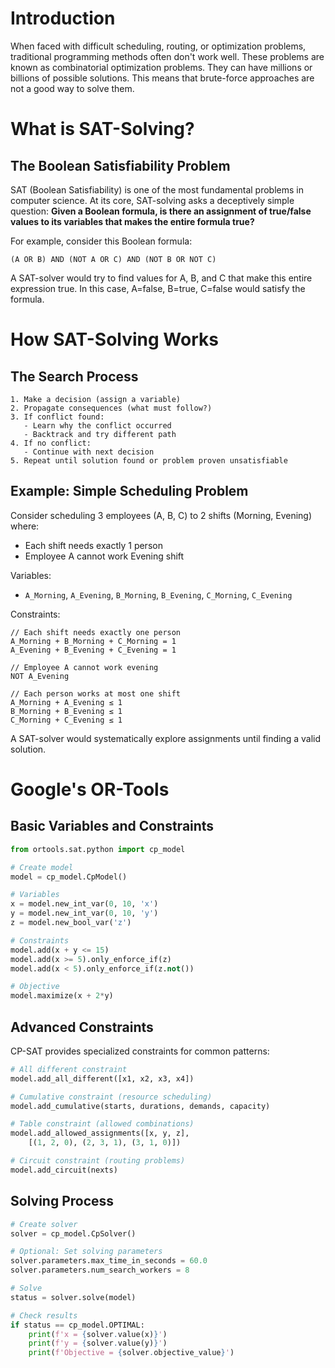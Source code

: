 # Introduction

When faced with difficult scheduling, routing, or optimization problems, traditional programming methods often don't work well. These problems are known as combinatorial optimization problems. They can have millions or billions of possible solutions. This means that brute-force approaches are not a good way to solve them.

# What is SAT-Solving?

## The Boolean Satisfiability Problem

SAT (Boolean Satisfiability) is one of the most fundamental problems in computer science. At its core, SAT-solving asks a deceptively simple question: **Given a Boolean formula, is there an assignment of true/false values to its variables that makes the entire formula true?**

For example, consider this Boolean formula:
```
(A OR B) AND (NOT A OR C) AND (NOT B OR NOT C)
```

A SAT-solver would try to find values for A, B, and C that make this entire expression true. In this case, A=false, B=true, C=false would satisfy the formula.

# How SAT-Solving Works
## The Search Process

```
1. Make a decision (assign a variable)
2. Propagate consequences (what must follow?)
3. If conflict found:
   - Learn why the conflict occurred
   - Backtrack and try different path
4. If no conflict:
   - Continue with next decision
5. Repeat until solution found or problem proven unsatisfiable
```

## Example: Simple Scheduling Problem

Consider scheduling 3 employees (A, B, C) to 2 shifts (Morning, Evening) where:
- Each shift needs exactly 1 person
- Employee A cannot work Evening shift

Variables:
- `A_Morning`, `A_Evening`, `B_Morning`, `B_Evening`, `C_Morning`, `C_Evening`

Constraints:
```
// Each shift needs exactly one person
A_Morning + B_Morning + C_Morning = 1
A_Evening + B_Evening + C_Evening = 1

// Employee A cannot work evening
NOT A_Evening

// Each person works at most one shift
A_Morning + A_Evening ≤ 1
B_Morning + B_Evening ≤ 1
C_Morning + C_Evening ≤ 1
```

A SAT-solver would systematically explore assignments until finding a valid solution.

# Google's OR-Tools

## Basic Variables and Constraints

```python
from ortools.sat.python import cp_model

# Create model
model = cp_model.CpModel()

# Variables
x = model.new_int_var(0, 10, 'x')
y = model.new_int_var(0, 10, 'y')
z = model.new_bool_var('z')

# Constraints
model.add(x + y <= 15)
model.add(x >= 5).only_enforce_if(z)
model.add(x < 5).only_enforce_if(z.not())

# Objective
model.maximize(x + 2*y)
```

## Advanced Constraints

CP-SAT provides specialized constraints for common patterns:

```python
# All different constraint
model.add_all_different([x1, x2, x3, x4])

# Cumulative constraint (resource scheduling)
model.add_cumulative(starts, durations, demands, capacity)

# Table constraint (allowed combinations)
model.add_allowed_assignments([x, y, z],
    [(1, 2, 0), (2, 3, 1), (3, 1, 0)])

# Circuit constraint (routing problems)
model.add_circuit(nexts)
```

## Solving Process

```python
# Create solver
solver = cp_model.CpSolver()

# Optional: Set solving parameters
solver.parameters.max_time_in_seconds = 60.0
solver.parameters.num_search_workers = 8

# Solve
status = solver.solve(model)

# Check results
if status == cp_model.OPTIMAL:
    print(f'x = {solver.value(x)}')
    print(f'y = {solver.value(y)}')
    print(f'Objective = {solver.objective_value}')
```
